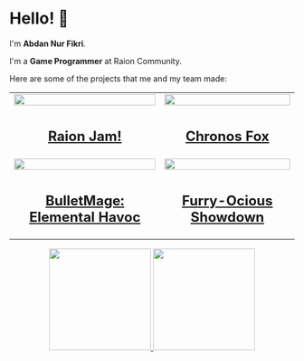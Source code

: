 # Hello! 👋

I'm **Abdan Nur Fikri**. <br>

I'm a **Game Programmer** at Raion Community.

Here are some of the projects that me and my team made:

<div align = "center">
  <table>
    <tr>
      <a href="https://raioncommunity.itch.io/raion-jam">
        <td><img src="https://github.com/QaorVa/QaorVa/assets/100664948/665dbcb5-0b18-4c2e-9e18-fcbfac9d96bc" width="100%"/></td>
      </a>
      <a href="https://alexiyous.itch.io/chronos-fox">
        <td><img src="https://github.com/QaorVa/QaorVa/assets/100664948/34978304-0291-47c4-b126-39219f9fb1e4" width="100%"/></td>  
      </a>
    </tr>
    <tr>
      <td><a href="https://raioncommunity.itch.io/raion-jam"><h2 align="center">Raion Jam!</h2></td>
      <td><a href="https://alexiyous.itch.io/chronos-fox"><h2 align="center">Chronos Fox</h2></td>
    </tr>    
    <tr>
      <a href="https://alexiyous.itch.io/bullet-mage">
        <td><img src="https://github.com/QaorVa/QaorVa/assets/100664948/97337c36-c33c-460b-b30e-7b4a0e59b348" width="100%"/></td>  
      </a>
      <a href="https://alexiyous.itch.io/furry-ocious-showdown">
        <td><img src="https://github.com/QaorVa/QaorVa/assets/100664948/a93d6d06-cc9f-49f2-af99-5e834b8337c9" width="100%"/></td>
      </a>
    </tr>
    <tr>
      <td><a href="https://alexiyous.itch.io/bullet-mage"><h2 align="center">BulletMage: Elemental Havoc</h2></td>
      <td><a href="https://alexiyous.itch.io/furry-ocious-showdown"><h2 align="center">Furry-Ocious Showdown</h2></td>
    </tr> 
  </table>

</div>

<p align="center">
<a href="https://github.com/QaorVa">
  <img height="180em" src="https://github-readme-stats-eight-theta.vercel.app/api?username=QaorVa&layout=compact&theme=algolia&include_all_commits=true&count_private=true"/>
  <img height="180em" src="https://github-readme-stats-eight-theta.vercel.app/api/top-langs/?username=QaorVa&layout=compact&theme=algolia"/>
</a>
</p>
